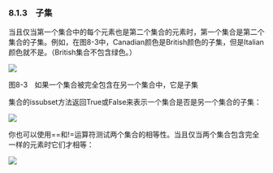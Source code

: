    

### 8.1.3　子集

当且仅当第一个集合中的每个元素也是第二个集合的元素时，第一个集合是第二个集合的子集。例如，在图8-3中，Canadian颜色是British颜色的子集，但是Italian颜色就不是。（British集合不包含绿色。）

![](0-Assets/Epubook/程序员编程语言经典合集（计算机科学丛书5册套装），javapython编程语言含经典教材龙书《编译原理》%20(Bruce%20Eckel%20%20Alfred%20V.%20Aho%20%20Monica%20S.%20Lam%20etc.)%20(Z-Library)/images/image07079.jpeg)

图8-3　如果一个集合被完全包含在另一个集合中，它是子集

集合的issubset方法返回True或False来表示一个集合是否是另一个集合的子集：

![](0-Assets/Epubook/程序员编程语言经典合集（计算机科学丛书5册套装），javapython编程语言含经典教材龙书《编译原理》%20(Bruce%20Eckel%20%20Alfred%20V.%20Aho%20%20Monica%20S.%20Lam%20etc.)%20(Z-Library)/images/image07080.jpeg)

你也可以使用==和!=运算符测试两个集合的相等性。当且仅当两个集合包含完全一样的元素时它们才相等：

![](../Images/image07081.gif)